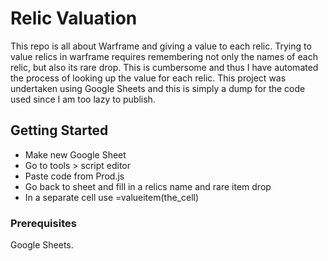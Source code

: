 # Relic Valuation

This repo is all about Warframe and giving a value to each relic. Trying to value relics in warframe requires remembering not only the names of each relic, but also its rare drop. This is cumbersome and thus I have automated the process of looking up the value for each relic. This project was undertaken using Google Sheets and this is simply a dump for the code used since I am too lazy to publish.

## Getting Started

* Make new Google Sheet
* Go to tools > script editor
* Paste code from Prod.js
* Go back to sheet and fill in a relics name and rare item drop
* In a separate cell use =valueitem(the_cell)

### Prerequisites

Google Sheets.
